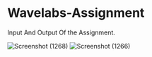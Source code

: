 # Wavelabs-Assignment
Input And Output Of the Assignment.

![Screenshot (1268)](https://github.com/TheQuestHS/Wavelabs-Assignment/assets/67106441/dbc3204b-a8c8-4e73-aa0a-ae3f6d559dc5)
![Screenshot (1266)](https://github.com/TheQuestHS/Wavelabs-Assignment/assets/67106441/bb5a17e4-6a90-4c04-8d85-b60a7840f944)

